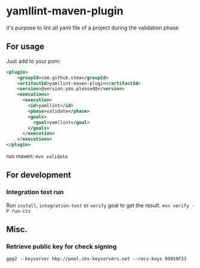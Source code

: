 # yamllint-maven-plugin
it's purpose to lint all yaml file of a project during the validation phase

## For usage
Just add to your pom:
```xml
<plugin>
    <groupId>com.github.stma</groupId>
    <artifactId>yamllint-maven-plugin</artifactId>
    <version>@version.you.pleased@</version>
    <executions>
      <execution>
        <id>yamllint</id>
        <phase>validate</phase>
        <goals>
          <goal>yamllint</goal>
        </goals>
      </execution>
    </executions>
</plugin>
```

run maven:
`mvn validate`

## For development
### Integration test run
Run `install`, `integration-test` or `verify` goal to get the result.
`mvn verify -P run-its`

## Misc.
### Retrieve public key for check signing
`gpg2 --keyserver hkp://pool.sks-keyservers.net --recv-keys 99919F33`
